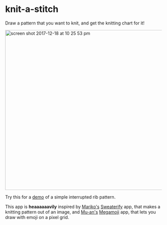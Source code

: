 # knit-a-stitch

Draw a pattern that you want to knit, and get the knitting chart for it!

<img width="513" alt="screen shot 2017-12-18 at 10 25 53 pm" src="https://user-images.githubusercontent.com/1369170/34143639-93547ce0-e442-11e7-98e4-63d489fdfd67.png">

Try this for a [demo](https://meowni.ca/knit-a-stitch/#SyBLIFAgUCBLIEsgUCBQIEsgSyBQIFAgSyBLIFAgUCAKSyBLIEsgSyBLIEsgSyBLIEsgSyBLIEsgSyBLIEsgSyAKSyBLIFAgUCBLIEsgUCBQIEsgSyBQIFAgSyBLIFAgUCAKSyBLIEsgSyBLIEsgSyBLIEsgSyBLIEsgSyBLIEsgSyAKSyBLIFAgUCBLIEsgUCBQIEsgSyBQIFAgSyBLIFAgUCAKSyBLIEsgSyBLIEsgSyBLIEsgSyBLIEsgSyBLIEsgSyAKUCBQIFAgUCBQIFAgUCBQIFAgUCBQIFAgUCBQIFAgUCAKSyBLIEsgSyBLIEsgSyBLIEsgSyBLIEsgSyBLIEsgSyAK) of a simple interrupted
rib pattern.

This app is **heaaaaaavily** inspired by [Mariko's](https://twitter.com/kosamari)
[Sweaterify](https://kosamari.github.io/sweaterify/) app, that makes a
knitting pattern out of an image, and [Mu-an's](https://twitter.com/muanchiou)
[Megamoji](http://megamoji.muan.co/) app, that lets you draw with emoji
on a pixel grid.
